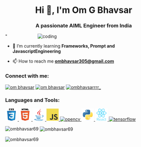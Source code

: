 <h1 align="center">Hi 👋, I'm Om G Bhavsar</h1>
<h3 align="center">A passionate AIML Engineer from India</h3>
<img align="right" alt="coding" width="400" src"<![image](https://github.com/Ombhavsar69/Om-G-Bhavsar/assets/144506572/4aef7129-e176-4f99-a123-b1bc30b33ab2)
>"

- 🌱 I’m currently learning  **Frameworks, Prompt and JavascriptEngineering**

- 📫 How to reach me **ombhavsar305@gmail.com**

<h3 align="left">Connect with me:</h3>
<p align="left">
<a href="https://twitter.com/om bhavsar" target="blank"><img align="center" src="https://raw.githubusercontent.com/rahuldkjain/github-profile-readme-generator/master/src/images/icons/Social/twitter.svg" alt="om bhavsar" height="30" width="40" /></a>
<a href="https://linkedin.com/in/om bhavsar" target="blank"><img align="center" src="https://raw.githubusercontent.com/rahuldkjain/github-profile-readme-generator/master/src/images/icons/Social/linked-in-alt.svg" alt="om bhavsar" height="30" width="40" /></a>
<a href="https://instagram.com/ombhavsarrrr_" target="blank"><img align="center" src="https://raw.githubusercontent.com/rahuldkjain/github-profile-readme-generator/master/src/images/icons/Social/instagram.svg" alt="ombhavsarrrr_" height="30" width="40" /></a>
</p>

<h3 align="left">Languages and Tools:</h3>
<p align="left"> <a href="https://www.w3schools.com/css/" target="_blank" rel="noreferrer"> <img src="https://raw.githubusercontent.com/devicons/devicon/master/icons/css3/css3-original-wordmark.svg" alt="css3" width="40" height="40"/> </a> <a href="https://www.w3.org/html/" target="_blank" rel="noreferrer"> <img src="https://raw.githubusercontent.com/devicons/devicon/master/icons/html5/html5-original-wordmark.svg" alt="html5" width="40" height="40"/> </a> <a href="https://www.java.com" target="_blank" rel="noreferrer"> <img src="https://raw.githubusercontent.com/devicons/devicon/master/icons/java/java-original.svg" alt="java" width="40" height="40"/> </a> <a href="https://developer.mozilla.org/en-US/docs/Web/JavaScript" target="_blank" rel="noreferrer"> <img src="https://raw.githubusercontent.com/devicons/devicon/master/icons/javascript/javascript-original.svg" alt="javascript" width="40" height="40"/> </a> <a href="https://opencv.org/" target="_blank" rel="noreferrer"> <img src="https://www.vectorlogo.zone/logos/opencv/opencv-icon.svg" alt="opencv" width="40" height="40"/> </a> <a href="https://www.python.org" target="_blank" rel="noreferrer"> <img src="https://raw.githubusercontent.com/devicons/devicon/master/icons/python/python-original.svg" alt="python" width="40" height="40"/> </a> <a href="https://reactjs.org/" target="_blank" rel="noreferrer"> <img src="https://raw.githubusercontent.com/devicons/devicon/master/icons/react/react-original-wordmark.svg" alt="react" width="40" height="40"/> </a> <a href="https://www.tensorflow.org" target="_blank" rel="noreferrer"> <img src="https://www.vectorlogo.zone/logos/tensorflow/tensorflow-icon.svg" alt="tensorflow" width="40" height="40"/> </a> </p>

<p><img align="left" src="https://github-readme-stats.vercel.app/api/top-langs?username=ombhavsar69&show_icons=true&locale=en&layout=compact" alt="ombhavsar69" /></p>

<p>&nbsp;<img align="center" src="https://github-readme-stats.vercel.app/api?username=ombhavsar69&show_icons=true&locale=en" alt="ombhavsar69" /></p>

<p><img align="center" src="https://github-readme-streak-stats.herokuapp.com/?user=ombhavsar69&" alt="ombhavsar69" /></p>
